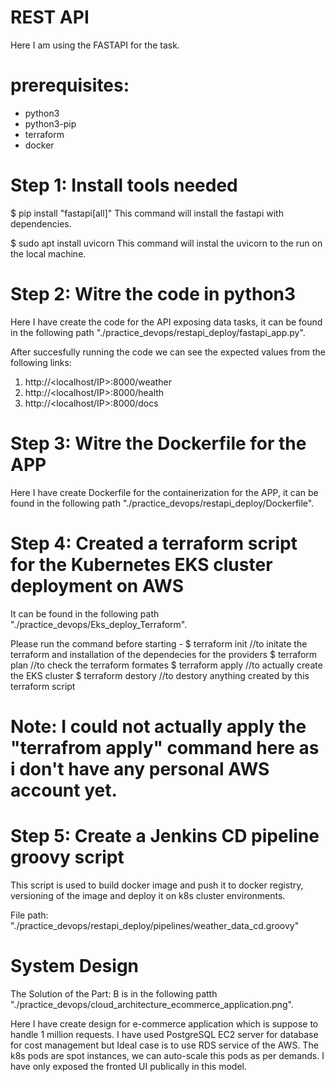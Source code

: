 # REST API
Here I am using the FASTAPI for the task.
# prerequisites:
  * python3
  * python3-pip
  * terraform
  * docker
    
# Step 1: Install tools needed
 $ pip install "fastapi[all]"
 This command will install the fastapi with dependencies.
 
 $ sudo apt install uvicorn
 This command will instal the uvicorn to the run on the local machine.

# Step 2: Witre the code in python3
Here I have create the code for the API exposing data tasks, it can be found in the following path "./practice_devops/restapi_deploy/fastapi_app.py".

After succesfully running the code we can see the expected values from the following links:
 
  1. http://<localhost/IP>:8000/weather
  2. http://<localhost/IP>:8000/health
  3. http://<localhost/IP>:8000/docs

# Step 3: Witre the Dockerfile for the APP
Here I have create Dockerfile for the containerization for the APP, it can be found in the following path "./practice_devops/restapi_deploy/Dockerfile".

# Step 4: Created a terraform script for the Kubernetes EKS cluster deployment on AWS
It can be found in the following path "./practice_devops/Eks_deploy_Terraform".

Please run the command before starting - 
$ terraform init //to initate the terraform and installation of the dependecies for the providers
$ terraform plan //to check the terraform formates 
$ terraform apply //to actually create the EKS cluster
$ terraform destory //to destory anything created by this terraform script

# Note: I could not actually apply the  "terrafrom apply" command here as i don't have any personal AWS account yet.

# Step 5: Create a Jenkins CD pipeline groovy script
This script is used to build docker image and push it to docker registry, versioning of the image and deploy it on k8s cluster environments.

File path: "./practice_devops/restapi_deploy/pipelines/weather_data_cd.groovy"

# System Design
The Solution of the Part: B is in the following patth "./practice_devops/cloud_architecture_ecommerce_application.png".

Here I have create design for e-commerce application which is suppose to handle 1 million requests.
I have used PostgreSQL EC2 server for database for cost management but Ideal case is to use RDS service of the AWS.
The k8s pods are spot instances, we can auto-scale this pods as per demands.
I have only exposed the fronted UI publically in this model.
